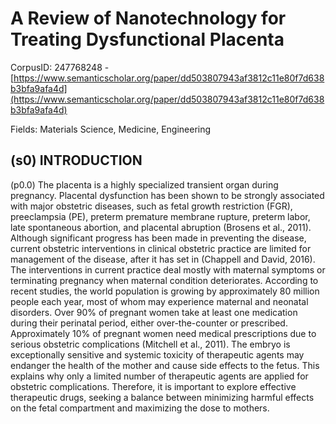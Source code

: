 # A Review of Nanotechnology for Treating Dysfunctional Placenta

CorpusID: 247768248 - [https://www.semanticscholar.org/paper/dd503807943af3812c11e80f7d638b3bfa9afa4d](https://www.semanticscholar.org/paper/dd503807943af3812c11e80f7d638b3bfa9afa4d)

Fields: Materials Science, Medicine, Engineering

## (s0) INTRODUCTION
(p0.0) The placenta is a highly specialized transient organ during pregnancy. Placental dysfunction has been shown to be strongly associated with major obstetric diseases, such as fetal growth restriction (FGR), preeclampsia (PE), preterm premature membrane rupture, preterm labor, late spontaneous abortion, and placental abruption (Brosens et al., 2011). Although significant progress has been made in preventing the disease, current obstetric interventions in clinical obstetric practice are limited for management of the disease, after it has set in (Chappell and David, 2016). The interventions in current practice deal mostly with maternal symptoms or terminating pregnancy when maternal condition deteriorates. According to recent studies, the world population is growing by approximately 80 million people each year, most of whom may experience maternal and neonatal disorders. Over 90% of pregnant women take at least one medication during their perinatal period, either over-the-counter or prescribed. Approximately 10% of pregnant women need medical prescriptions due to serious obstetric complications (Mitchell et al., 2011). The embryo is exceptionally sensitive and systemic toxicity of therapeutic agents may endanger the health of the mother and cause side effects to the fetus. This explains why only a limited number of therapeutic agents are applied for obstetric complications. Therefore, it is important to explore effective therapeutic drugs, seeking a balance between minimizing harmful effects on the fetal compartment and maximizing the dose to mothers.
